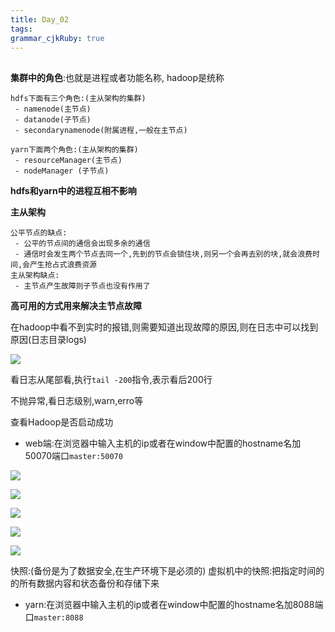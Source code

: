 ```yaml
---
title: Day_02
tags:
grammar_cjkRuby: true
---
```



##

**集群中的角色**:也就是进程或者功能名称,
hadoop是统称

``` haml
hdfs下面有三个角色:(主从架构的集群)
 - namenode(主节点)
 - datanode(子节点)
 - secondarynamenode(附属进程,一般在主节点)
```


``` haml
yarn下面两个角色:(主从架构的集群)
 - resourceManager(主节点)
 - nodeManager (子节点)
```

**hdfs和yarn中的进程互相不影响**

**主从架构**

``` haml
公平节点的缺点:
 - 公平的节点间的通信会出现多余的通信
 - 通信时会发生两个节点去同一个,先到的节点会锁住块,则另一个会再去别的块,就会浪费时间,会产生抢占式浪费资源
主从架构缺点:
 - 主节点产生故障则子节点也没有作用了
```

**高可用的方式用来解决主节点故障**


  在hadoop中看不到实时的报错,则需要知道出现故障的原因,则在日志中可以找到原因(日志目录logs)
  
![][1]

看日志从尾部看,执行`tail -200`指令,表示看后200行

不抛异常,看日志级别,warn,erro等

查看Hadoop是否启动成功
 - web端:在浏览器中输入主机的ip或者在window中配置的hostname名加50070端口`master:50070`

![][2]

![][3]

![][4]

![][5]

![][6]

快照:(备份是为了数据安全,在生产环境下是必须的)
   虚拟机中的快照:把指定时间的的所有数据内容和状态备份和存储下来
  

 - yarn:在浏览器中输入主机的ip或者在window中配置的hostname名加8088端口`master:8088`

  [1]: https://www.github.com/wxdsunny/images/raw/master/1507688049872.jpg
  [2]: https://www.github.com/wxdsunny/images/raw/master/1507688964607.jpg
  [3]: https://www.github.com/wxdsunny/images/raw/master/1507689071769.jpg
  [4]: https://www.github.com/wxdsunny/images/raw/master/1507689314125.jpg
  [5]: https://www.github.com/wxdsunny/images/raw/master/1507689380660.jpg
  [6]: https://www.github.com/wxdsunny/images/raw/master/1507689469076.jpg